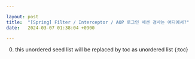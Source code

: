 ```yaml
---

layout: post
title:  "[Spring] Filter / Interceptor / AOP 로그인 세션 검사는 어디에서?"
date:   2024-03-07 01:38:04 +0900

---
```


0. this unordered seed list will be replaced by toc as unordered list
{:toc}